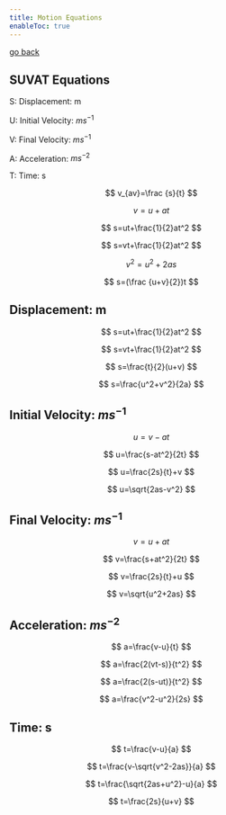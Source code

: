 ```yaml
---
title: Motion Equations
enableToc: true
---
```


[go back](Physics/Physics.md)

## SUVAT Equations

S: Displacement: m

U: Initial Velocity: $ms^{-1}$

V: Final Velocity: $ms^{-1}$

A: Acceleration: $ms^{-2}$

T: Time: s

$$ v_{av}=\frac {s}{t} $$

$$ v=u+at $$

$$ s=ut+\frac{1}{2}at^2 $$

$$ s=vt+\frac{1}{2}at^2 $$

$$ v^2=u^2+2as $$

$$ s=(\frac {u+v}{2})t $$

## Displacement: m

$$ s=ut+\frac{1}{2}at^2 $$

$$ s=vt+\frac{1}{2}at^2 $$

$$ s=\frac{t}{2}(u+v) $$

$$ s=\frac{u^2+v^2}{2a} $$

## Initial Velocity: $ms^{-1}$

$$ u=v-at $$

$$ u=\frac{s-at^2}{2t} $$

$$ u=\frac{2s}{t}+v $$

$$ u=\sqrt{2as-v^2} $$

## Final Velocity: $ms^{-1}$

$$ v=u+at $$

$$ v=\frac{s+at^2}{2t} $$

$$ v=\frac{2s}{t}+u $$

$$ v=\sqrt{u^2+2as} $$

## Acceleration: $ms^{-2}$

$$ a=\frac{v-u}{t} $$

$$ a=\frac{2(vt-s)}{t^2} $$

$$ a=\frac{2(s-ut)}{t^2} $$

$$ a=\frac{v^2-u^2}{2s} $$

## Time: s

$$ t=\frac{v-u}{a} $$

$$ t=\frac{v-\sqrt{v^2-2as}}{a} $$

$$ t=\frac{\sqrt{2as+u^2}-u}{a} $$

$$ t=\frac{2s}{u+v} $$